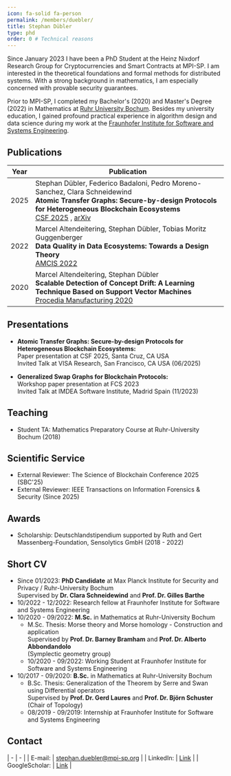 ```yaml
---
icon: fa-solid fa-person
permalink: /members/duebler/
title: Stephan Dübler
type: phd
order: 0 # Technical reasons
---
```



Since January 2023 I have been a PhD Student at the Heinz Nixdorf Research Group for Cryptocurrencies and Smart Contracts at MPI-SP.
I am interested in the theoretical foundations and formal methods for distributed systems. With a strong background in mathematics, I am especially concerned with provable security guarantees.

Prior to MPI-SP, I completed my Bachelor's (2020) and Master's Degree (2022) in Mathematics at [Ruhr University Bochum](https://www.ruhr-uni-bochum.de/en). 
Besides my university education, I gained profound practical experience in algorithm design and data science during my work at the [Fraunhofer Institute for Software and Systems Engineering](https://www.isst.fraunhofer.de/en.html).

## Publications

|Year|Publication|
|----|-----------|
|2025| Stephan Dübler, Federico Badaloni, Pedro Moreno-Sanchez, Clara Schneidewind <br>**Atomic Transfer Graphs: Secure-by-design Protocols for Heterogeneous Blockchain Ecosystems** <br> <a href="https://www.computer.org/csdl/proceedings-article/csf/2025/108100a016/26w6qFVNMfS" target="_blank">CSF 2025</a> , <a href="https://arxiv.org/abs/2501.17786" target="_blank">arXiv</a> | 
|2022| Marcel Altendeitering, Stephan Dübler, Tobias Moritz Guggenberger <br>**Data Quality in Data Ecosystems: Towards a Design Theory** <br> <a href="https://aisel.aisnet.org/amcis2022/DataEcoSys/DataEcoSys/3" target="_blank">AMCIS 2022</a> | 
|2020| Marcel Altendeitering, Stephan Dübler <br>**Scalable Detection of Concept Drift: A Learning Technique Based on Support Vector Machines** <br> <a href="https://doi.org/10.1016/j.promfg.2020.10.057" target="_blank">Procedia Manufacturing 2020</a> |

## Presentations

- **Atomic Transfer Graphs: Secure-by-design Protocols for Heterogeneous Blockchain Ecosystems:** <br> Paper presentation at CSF 2025, Santa Cruz, CA USA
                                                    <br> Invited Talk at VISA Research, San Francisco, CA USA (06/2025)

- **Generalized Swap Graphs for Blockchain Protocols:** <br> Workshop paper presentation at FCS 2023
                                                    <br> Invited Talk at IMDEA Software Institute, Madrid Spain (11/2023)

                                                    
## Teaching

- Student TA: Mathematics Preparatory Course at Ruhr-University Bochum (2018)

## Scientific Service

- External Reviewer: The Science of Blockchain Conference 2025 (SBC'25)
- External Reviewer: IEEE Transactions on Information Forensics & Security (Since 2025)

## Awards

- Scholarship: Deutschlandstipendium supported by Ruth and Gert Massenberg-Foundation, Sensolytics GmbH (2018 - 2022)

## Short CV

- Since 01/2023: **PhD Candidate** at Max Planck Institute for Security and Privacy / Ruhr-University Bochum <br> Supervised by **Dr. Clara Schneidewind** and **Prof. Dr. Gilles Barthe**
- 10/2022 - 12/2022: Research fellow at Fraunhofer Institute for Software and Systems Engineering
- 10/2020 - 09/2022: **M.Sc.** in Mathematics at Ruhr-University Bochum
    - M.Sc. Thesis: Morse theory and Morse homology - Construction and application
    <br> Supervised by **Prof. Dr. Barney Bramham** and **Prof. Dr. Alberto Abbondandolo** <br>(Symplectic geometry group)
    - 10/2020 - 09/2022: Working Student at Fraunhofer Institute for Software and Systems Engineering
- 10/2017 - 09/2020: **B.Sc.** in Mathematics at Ruhr-University Bochum
    - B.Sc. Thesis: Generalization of the Theorem by Serre and Swan using Differential operators
    <br> Supervised by **Prof. Dr. Gerd Laures** and **Prof. Dr. Björn Schuster** <br>(Chair of Topology)
    - 08/2019 - 09/2019: Internship at Fraunhofer Institute for Software and Systems Engineering

## Contact

| - | - |
| E-mail: | [stephan.duebler@mpi-sp.org](mailto:stephan.duebler@mpi-sp.org) |
| LinkedIn: | [Link](https://www.linkedin.com/in/stephan-d%C3%BCbler-756b94247) |
| GoogleScholar: | [Link](https://scholar.google.com/citations?hl=en&user=XPsccF0AAAAJ) |
